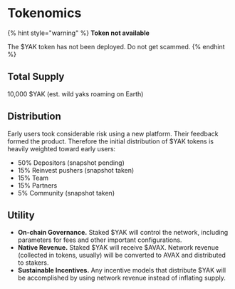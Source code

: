 # Tokenomics

{% hint style="warning" %}
**Token not available**

The $YAK token has not been deployed. Do not get scammed.
{% endhint %}

## Total Supply

10,000 $YAK \(est. wild yaks roaming on Earth\)

## Distribution

Early users took considerable risk using a new platform. Their feedback formed the product. Therefore the initial distribution of $YAK tokens is heavily weighted toward early users:

* 50% Depositors \(snapshot pending\)
* 15% Reinvest pushers \(snapshot taken\)
* 15% Team
* 15% Partners
* 5% Community \(snapshot taken\)

## Utility

* **On-chain Governance.** Staked $YAK will control the network, including parameters for fees and other important configurations.
* **Native Revenue.** Staked $YAK will receive $AVAX. Network revenue \(collected in tokens, usually\) will be converted to AVAX and distributed to stakers.
* **Sustainable Incentives.** Any incentive models that distribute $YAK will be accomplished by using network revenue instead of inflating supply.

